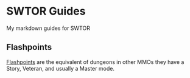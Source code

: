 # SWTOR Guides

My markdown guides for SWTOR

## Flashpoints

[Flashpoints](https://monster-cookie.github.io/swtor-guides/flashpoints/) are the equivalent of dungeons in other MMOs they have a Story, Veteran, and usually a Master mode. 
